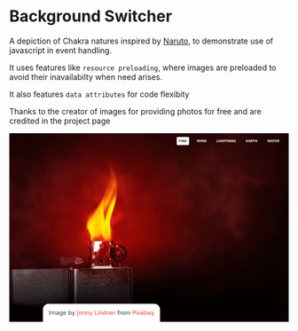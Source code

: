 # Background Switcher
A depiction of Chakra natures inspired by [Naruto](https://en.wikipedia.org/wiki/Naruto), to demonstrate use of javascript in event handling.

It uses features like `resource preloading`, where images are preloaded to avoid their inavailabilty when need arises.

It also features `data attributes` for code flexibity

Thanks to the creator of images for providing photos for free and are credited in the project page

![GIF](demo.gif)
